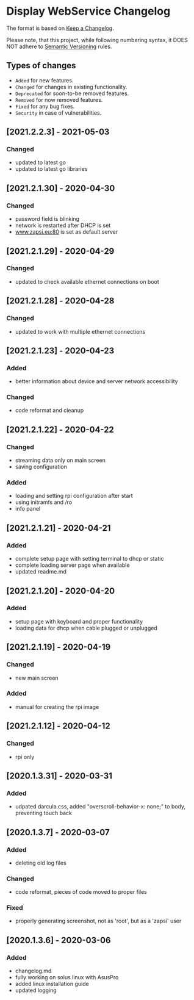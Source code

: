 # Display WebService Changelog

The format is based on [Keep a Changelog](http://keepachangelog.com/en/1.0.0/).

Please note, that this project, while following numbering syntax, it DOES NOT
adhere to [Semantic Versioning](http://semver.org/spec/v2.0.0.html) rules.

## Types of changes

* ```Added``` for new features.
* ```Changed``` for changes in existing functionality.
* ```Deprecated``` for soon-to-be removed features.
* ```Removed``` for now removed features.
* ```Fixed``` for any bug fixes.
* ```Security``` in case of vulnerabilities.

## [2021.2.2.3] - 2021-05-03

### Changed
- updated to latest go
- updated to latest go libraries

## [2021.2.1.30] - 2020-04-30

### Changed
- password field is blinking
- network is restarted after DHCP is set
- www.zapsi.eu:80 is set as default server

## [2021.2.1.29] - 2020-04-29

### Changed
- updated to check available ethernet connections on boot

## [2021.2.1.28] - 2020-04-28

### Changed
- updated to work with multiple ethernet connections

## [2021.2.1.23] - 2020-04-23

### Added
- better information about device and server network accessibility

### Changed
- code reformat and cleanup

## [2021.2.1.22] - 2020-04-22

### Changed
- streaming data only on main screen
- saving configuration

### Added
- loading and setting rpi configuration after start
- using initramfs and /ro
- info panel

## [2021.2.1.21] - 2020-04-21

### Added
- complete setup page with setting terminal to dhcp or static
- complete loading server page when available
- updated readme.md

## [2021.2.1.20] - 2020-04-20

### Added
- setup page with keyboard and proper functionality
- loading data for dhcp when cable plugged or unplugged


## [2021.2.1.19] - 2020-04-19

### Changed
- new main screen

### Added
- manual for creating the rpi image

## [2021.2.1.12] - 2020-04-12

### Changed
- rpi only

## [2020.1.3.31] - 2020-03-31

### Added
- udpated darcula.css, added "overscroll-behavior-x: none;" to body, preventing touch back

## [2020.1.3.7] - 2020-03-07

### Added
- deleting old log files

### Changed
- code reformat, pieces of code moved to proper files

### Fixed
- properly generating screenshot, not as 'root', but as a 'zapsi' user



## [2020.1.3.6] - 2020-03-06

### Added
- changelog.md
- fully working on solus linux with AsusPro
- added linux installation guide
- updated logging
